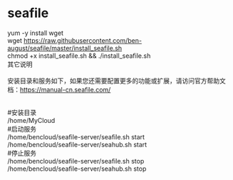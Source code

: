 # seafile
yum -y install wget  <br>
wget https://raw.githubusercontent.com/ben-august/seafile/master/install_seafile.sh  <br>
chmod +x install_seafile.sh && ./install_seafile.sh  <br>
其它说明<br>
<br>
安装目录和服务如下，如果您还需要配置更多的功能或扩展，请访问官方帮助文档：https://manual-cn.seafile.com/<br>

<br>
#安装目录<br>
/home/MyCloud<br>
#启动服务<br>
/home/bencloud/seafile-server/seafile.sh start<br>
/home/bencloud/seafile-server/seahub.sh start<br>
#停止服务<br>
/home/bencloud/seafile-server/seafile.sh stop<br>
/home/bencloud/seafile-server/seahub.sh stop<br>
